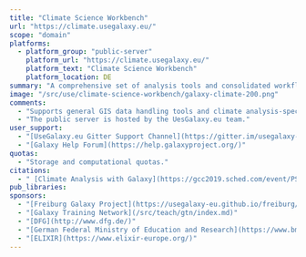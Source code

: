 ```yaml
---
title: "Climate Science Workbench"
url: "https://climate.usegalaxy.eu/"
scope: "domain"
platforms:
  - platform_group: "public-server"
    platform_url: "https://climate.usegalaxy.eu/"
    platform_text: "Climate Science Workbench"
    platform_location: DE
summary: "A comprehensive set of analysis tools and consolidated workflows for climate analysis and visualisation"
image: "/src/use/climate-science-workbench/galaxy-climate-200.png"
comments:
  - "Supports general GIS data handling tools and climate analysis-specific tools"
  - "The public server is hosted by the UesGalaxy.eu team."
user_support:
  - "[UseGalaxy.eu Gitter Support Channel](https://gitter.im/usegalaxy-eu/Lobby)"
  - "[Galaxy Help Forum](https://help.galaxyproject.org/)"
quotas:
  - "Storage and computational quotas."
citations:
  - " [Climate Analysis with Galaxy](https://gcc2019.sched.com/event/PSGY/climate-analysis-with-galaxy), by [Anne Fouilloux](https://www.mn.uio.no/geo/english/people/adm/annefou/), Kirstin Krüger, Jean Iaquinta, and presented at GCC2019."
pub_libraries:
sponsors:
  - "[Freiburg Galaxy Project](https://usegalaxy-eu.github.io/freiburg/)"
  - "[Galaxy Training Network](/src/teach/gtn/index.md)"
  - "[DFG](http://www.dfg.de/)"
  - "[German Federal Ministry of Education and Research](https://www.bmbf.de/)"
  - "[ELIXIR](https://www.elixir-europe.org/)"
---
```

